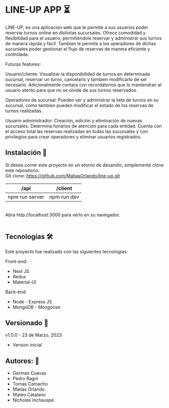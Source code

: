 # LINE-UP APP :hourglass_flowing_sand:

LINE-UP, es una aplicacion web que le permite a sus usuarios poder reservar turnos online en distintas sucursales.
Ofrece comodidad y flexibilidad para el usuario, permitiéndole reservar y administrar sus turnos de manera rápida y fácil. Tambien le permite a los operadores de dichas sucursales poder gestionar el flujo de reservas de manera eficiente y controlada.

Futuras features:

Usuario/cliente: Visualizar la disponibilidad de turnos en determinada sucursal, reservar un turno, cancelarlo y tambien modificarlo de ser necesario. Adicionalmente contara con recordatorios que lo mantendran al usuario atento para que no se olvide de sus turnos reservados.

Operadores de sucursal: Pueden ver y administrar la lista de turnos en su sucursal, como tambien pueden modificar el estado de los reservas de turnos realizadas.

Usuario administrador: Creación, edición y eliminación de nuevas sucursales. Determina horarios de atencion para cada entidad. Cuenta con el acceso total las reservas realizadas en todas las sucursales y con privilegios para crear operadores y eliminar usuarios registrados.

## Instalación 🔧

Si desea correr este proyecto en un etorno de desarollo, simplemente clone este repositorio.
<br>
Git clone: https://github.com/MatiasOrlando/line-up.git

| /api           | /client     |
| -------------- | ----------- |
| npm run server | npm run dev |

<br>
Abra http://localhost:3000 para verlo en su navegador.
<br>
<br>

## Tecnologías 🛠️

Este proyecto fue realizado con las siguientes tecnologías:

Front-end:

<ul>
<li>Next JS</li>
<li>Redux</li>
<li>Material-UI</li>
</ul>

Back-end:

<ul>
<li>Node - Express JS</li>
<li>MongoDB - Mongoose</li>
</ul>

## Versionado 📝

v1.0.0 - 23 de Marzo, 2023

<ul>
<li>Version inicial</li>
</ul>

## Autores: 🚀

<ul>
<li>German Cuevas</li>
<li>Pedro Ragni</li>
<li>Tomas Camacho</li>
<li>Matias Orlando</li>
<li>Mateo Catalano</li>
<li>Nicholas Inchauspe</li>
</ul>
